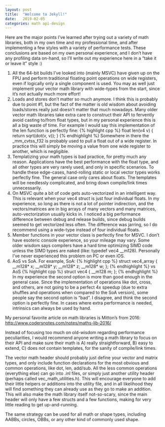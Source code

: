 ```yaml
---
layout: post
title:  "Welcome to Jekyll!"
date:   2019-02-05
categories: math api-design
---
```

Here are the major points I’ve learned after trying out a variety of math libraries, both in my own time and my professional time, and after implementing a few styles with a variety of performance tests. These conclusions are based on my own personal experience, and I don’t have any profiling data on-hand, so I’ll write out my experience here in a “take it or leave it” style :)

1. All the 64-bit builds I’ve looked into (mainly MSVC) have given up on the FPU and perform traditional floating point operations on wide registers, even if logically only a single component is used. You may as well just implement your vector math library with wide-types from the start, since it’s not actually much more effort!
2. Loads and stores don’t matter so much anymore. I think this is probably due to point #1, but the fact of the matter is old wisdom about avoiding loads/stores really just doesn’t matter that much nowadays. Many older vector math libraries take extra care to construct their API to fervently avoid casting to/from float types, but in my personal experience this is all a big waste of time. For example I would say this implementation of the len function is perfectly fine:
{% highlight cpp %}
float len(v4 v)
{
	return sqrt(dot(v, v));
}
{% endhighlight %}
Somewhere in there the _mm_cvtss_f32 is probably used to pull a float out of a wide register. In practice this will simply be moving a value from one wide register to another, which is negligible.
3. Templatizing your math types is bad practice, for pretty much any reason. Applications have the best performance with the float type, and all other types are very rarely used, and only in specific scenarios. To handle these edge-cases, hand-rolling static or local vector types works perfectly fine. The general case only cares about floats. The templates will be needlessly complicated, and bring down compile/link times unnecessarily.
4. On MSVC quite a bit of code gets auto-vectorized in an intelligent way. This is relevant when your vec4 struct is just four individual floats. In my experience, so long as there is not a lot of pointer indirection, and the vectors/matrices are in big arrays of many vectors and many matrices, auto-vectorization usually kicks in. I noticed a big performance difference between debug and release builds, since debug builds seemed to get vectorized less often. The difference was jarring, so I do recommend using a wide-type instead of four individual floats.
5. Member functions in your vector class is perfectly fine for MSVC. I don’t have esoteric console experience, so your mileage may vary. Some older wisdom says compilers have a hard time optimizing SIMD code unless the SIMD types are naked (like: typedef vec4 __m128). Personally I’ve never experienced this problem on PC or even iOS.
6. AoS vs SoA. For example, SoA:
{% highlight cpp %}
struct vec4_array
{
	__m128* x;
	__m128* y;
	__m128* z;
	__m128* w;
};
{% endhighlight %}
vs AoS
{% highlight cpp %}
struct vec4
{
	__m128 m;
};
{% endhighlight %}
In my experience the second option is more than good enough in the general case. Since the implementation of operations like dot, cross, and others, are not going to be a perfect 4x speedup (due to extra shuffles and operations when compared to the SoA version), some people say the second option is “bad”. I disagree, and think the second option is perfectly fine. In cases where extra performance is needed, intrinsics can always be used by hand.

My personal favorite article on math libraries is Mitton’s from 2016: http://www.codersnotes.com/notes/maths-lib-2016/

Instead of focusing too much on old-wisdom regarding performance peculiarities, I would recommend anyone writing a math library to focus on their API and make sure their math is A) really straightforward, B) easy to extend, C) does not contain templates, for the sanity of compile/link times.

The vector math header should probably just define your vector and matrix types, and only include function declarations for the most obvious and common operations, like dot, len, add/sub. All the less common operations (everything else) can go into .inl files, or simply just another utility header (perhaps called vec_math_utilities.h). This will encourage everyone to add their little helpers or additions into the utility file, and in all likelihood they will find something they can already use as they go to make an addition. This will also make the math library itself not-so-scary, since the main header will only have a few structs and a few functions, making for very little reading to get up-and-running.

The same strategy can be used for all math or shape types, including AABBs, circles, OBBs, or any other kind of commonly used shape.
